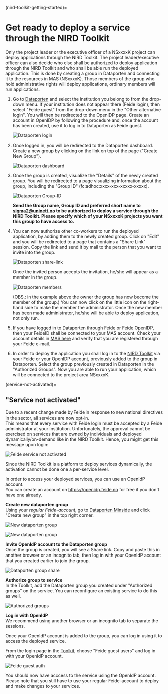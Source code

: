 (nird-toolkit-getting-started)=

# Get ready to deploy a service through the NIRD Toolkit

Only the project leader or the executive officer of a NSxxxxK project can deploy applications through the NIRD Toolkit. 
The project leader/executive officer can also decide who else shall be authorized to deploy application through 
the NIRD Toolkit and who shall be able run the deployed application. 
This is done by creating a group in Dataporten and connecting it to the resources in MAS (NSxxxxK). 
Those members of the group who hold administrative rights will deploy applications, ordinary members will run applications.

1. Go to [Dataporten](https://minside.dataporten.no) and select the institution you belong to from the drop-down menu. If your institution does not appear there (Feide login), then select "Feide guest" from the drop-down menu in the "Other alternative login". You will then be redirected to the OpenIDP page. Create an account in OpenIDP by following the procedure and, once the account has been created, use it to log in to Dataporten as Feide guest.

   ![Dataporten login](imgs/Login.png "Dataporten login")

2. Once logged in, you will be redirected to the Dataporten dashboard. Create a new group by clicking on the link on top of the page ("Create New Group"). 

   ![Dataporten dashboard](imgs/DataPorten-daskboard.png "Dataporten dashboard")


3. Once the group is created, visualize the "Details" of the newly created group. You will be redirected to a page visualizing information about the group, including the "Group ID" (fc:adhoc:xxxx-xxx-xxxxx-xxxxx).

   ![Dataporten Group-ID](imgs/Group-ID.png "Dataporten Group-ID")

   **Send the Group name, Group ID and preferred short name to sigma2@uninett.no to be authorized to deploy a service through the NIRD Toolkit. Please specify which of your NSxxxxK projects you want this group to have access to.**

4. You can now authorize other co-workers to run the deployed application, by adding them to the newly created group. Click on "Edit" and you will be redirected to a page that contains a "Share Link" session. Copy the link and send it by mail to the person that you want to invite into the group. 

   ![Dataporten share-link](imgs/share-link.png "Dataporten share-link")

   Once the invited person accepts the invitation, he/she will appear as a member in the group.

   ![Dataporten members](imgs/members.png "Dataporten members")


   (OBS.: in the example above the owner the group has now become the member of the group.) You can now click on the little icon on the right-hand side to make the member the administrator. Once the new member has been made administrator, he/she will be able to deploy application, not only run.

5. If you have logged in to Dataporten through Feide or Feide OpenIDP, then your FeideID shall be connected to your MAS account. Check your account details in [MAS here](https://www.metacenter.no/mas/user/profile) and verify that you are registered through your Feide e-mail.

6. In order to deploy the application you shall log in to the [NIRD Toolkit](https://apps.sigma2.no) via your Feide or your OpenIDP account, previously added to the group in Dataporten. Select the group previously created in Dataporten in the "Authorized Groups". Now you are able to run your application, which will be connected to the project area NSxxxxK.

(service-not-activated)=
## "Service not activated"

Due to a recent change made by Feide in response to new national directives in the sector, all services are now opt-in.  
This means that every service with Feide login must be accepted by a Feide administrator at your institution. 
Unfortunately, the approval cannot be exercised on services that are owned by individuals and deployed dynamically/on-demand like in the NIRD Toolkit. Hence, you might get this message upon login:

![Feide service not activated](imgs/feide-service-not-activated.PNG "Feide service not activated")

Since the NIRD Toolkit is a platform to deploy services dynamically, the activation cannot be done one a per-service level.  

In order to access your deployed services, you can use an OpenIdP account.  
You can create an account on https://openidp.feide.no for free if you don't have one already.


**Create new dataporten group**  
Using your _regular Feide-account_, go to [Dataporten Minside](https://minside.dataporten.no) and click "Create new group" in the top right corner.

![New dataporten group](imgs/dataporten-mygroups.png "New dataporten group")

![New dataporten group](imgs/dataporten-newgrp.png "New dataporten group")


**Invite OpenIdP account to the Dataporten group**  
Once the group is created, you will see a Share link. Copy and paste this in another browser or an incognito tab, then log in with your OpenIdP account that you created earlier to join the group.

![Dataporten group share](imgs/dataporten-grp-management.png "Dataporten group share")

**Authorize group to service**  
In the Toolkit, add the Dataporten group you created under "Authorized groups" on the service. You can reconfigure an existing service to do this as well.

![Authorized groups](imgs/authorized_groups.png "Authorized groups")

**Log in with OpenIdP**  
We recommend using another browser or an incognito tab to separate the sessions.

Once your OpenIdP account is added to the group, you can log in using it to access the deployed service.

From the login page in the [Toolkit](https://apps.sigma2.no/), choose "Feide guest users" and log in with your OpenIdP account.

![Feide guest auth](imgs/feide-guest-authentication.png "Feide guest auth")

You should now have acccess to the service using the OpenIdP account.  
Please note that you still have to use your regular Feide-account to deploy and make changes to your services.  
